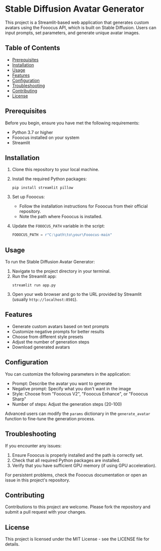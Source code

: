 # Stable Diffusion Avatar Generator

This project is a Streamlit-based web application that generates custom avatars using the Fooocus API, which is built on Stable Diffusion. Users can input prompts, set parameters, and generate unique avatar images.

## Table of Contents

- [Prerequisites](#prerequisites)
- [Installation](#installation)
- [Usage](#usage)
- [Features](#features)
- [Configuration](#configuration)
- [Troubleshooting](#troubleshooting)
- [Contributing](#contributing)
- [License](#license)

## Prerequisites

Before you begin, ensure you have met the following requirements:

- Python 3.7 or higher
- Fooocus installed on your system
- Streamlit

## Installation

1. Clone this repository to your local machine.
2. Install the required Python packages:
   ```
   pip install streamlit pillow
   ```
3. Set up Fooocus:

   - Follow the installation instructions for Fooocus from their official repository.
   - Note the path where Fooocus is installed.

4. Update the `FOOOCUS_PATH` variable in the script:
   ```python
   FOOOCUS_PATH = r"C:\path\to\your\Fooocus-main"
   ```

## Usage

To run the Stable Diffusion Avatar Generator:

1. Navigate to the project directory in your terminal.
2. Run the Streamlit app:
   ```
   streamlit run app.py
   ```
3. Open your web browser and go to the URL provided by Streamlit (usually `http://localhost:8501`).

## Features

- Generate custom avatars based on text prompts
- Customize negative prompts for better results
- Choose from different style presets
- Adjust the number of generation steps
- Download generated avatars

## Configuration

You can customize the following parameters in the application:

- Prompt: Describe the avatar you want to generate
- Negative prompt: Specify what you don't want in the image
- Style: Choose from "Fooocus V2", "Fooocus Enhance", or "Fooocus Sharp"
- Number of steps: Adjust the generation steps (20-100)

Advanced users can modify the `params` dictionary in the `generate_avatar` function to fine-tune the generation process.

## Troubleshooting

If you encounter any issues:

1. Ensure Fooocus is properly installed and the path is correctly set.
2. Check that all required Python packages are installed.
3. Verify that you have sufficient GPU memory (if using GPU acceleration).

For persistent problems, check the Fooocus documentation or open an issue in this project's repository.

## Contributing

Contributions to this project are welcome. Please fork the repository and submit a pull request with your changes.

## License

This project is licensed under the MIT License - see the LICENSE file for details.
